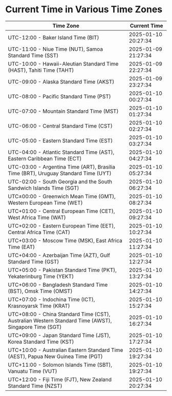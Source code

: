 # Current Time in Various Time Zones

| Time Zone | Current Time |
|-----------|--------------|
| UTC-12:00 - Baker Island Time (BIT) | 2025-01-10 20:27:34 |
| UTC-11:00 - Niue Time (NUT), Samoa Standard Time (SST) | 2025-01-09 21:27:34 |
| UTC-10:00 - Hawaii-Aleutian Standard Time (HAST), Tahiti Time (TAHT) | 2025-01-09 22:27:34 |
| UTC-09:00 - Alaska Standard Time (AKST) | 2025-01-09 23:27:34 |
| UTC-08:00 - Pacific Standard Time (PST) | 2025-01-10 00:27:34 |
| UTC-07:00 - Mountain Standard Time (MST) | 2025-01-10 01:27:34 |
| UTC-06:00 - Central Standard Time (CST) | 2025-01-10 02:27:34 |
| UTC-05:00 - Eastern Standard Time (EST) | 2025-01-10 03:27:34 |
| UTC-04:00 - Atlantic Standard Time (AST), Eastern Caribbean Time (ECT) | 2025-01-10 04:27:34 |
| UTC-03:00 - Argentina Time (ART), Brasília Time (BRT), Uruguay Standard Time (UYT) | 2025-01-10 05:27:34 |
| UTC-02:00 - South Georgia and the South Sandwich Islands Time (SGT) | 2025-01-10 06:27:34 |
| UTC±00:00 - Greenwich Mean Time (GMT), Western European Time (WET) | 2025-01-10 08:27:34 |
| UTC+01:00 - Central European Time (CET), West Africa Time (WAT) | 2025-01-10 09:27:34 |
| UTC+02:00 - Eastern European Time (EET), Central Africa Time (CAT) | 2025-01-10 10:27:34 |
| UTC+03:00 - Moscow Time (MSK), East Africa Time (EAT) | 2025-01-10 11:27:34 |
| UTC+04:00 - Azerbaijan Time (AZT), Gulf Standard Time (GST) | 2025-01-10 12:27:34 |
| UTC+05:00 - Pakistan Standard Time (PKT), Yekaterinburg Time (YEKT) | 2025-01-10 13:27:34 |
| UTC+06:00 - Bangladesh Standard Time (BST), Omsk Time (OMST) | 2025-01-10 14:27:34 |
| UTC+07:00 - Indochina Time (ICT), Krasnoyarsk Time (KRAT) | 2025-01-10 15:27:34 |
| UTC+08:00 - China Standard Time (CST), Australian Western Standard Time (AWST), Singapore Time (SGT) | 2025-01-10 16:27:34 |
| UTC+09:00 - Japan Standard Time (JST), Korea Standard Time (KST) | 2025-01-10 17:27:34 |
| UTC+10:00 - Australian Eastern Standard Time (AEST), Papua New Guinea Time (PGT) | 2025-01-10 19:27:34 |
| UTC+11:00 - Solomon Islands Time (SBT), Vanuatu Time (VUT) | 2025-01-10 19:27:34 |
| UTC+12:00 - Fiji Time (FJT), New Zealand Standard Time (NZST) | 2025-01-10 20:27:34 |
